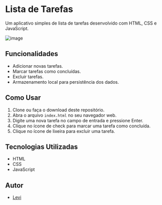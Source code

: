# Lista de Tarefas

Um aplicativo simples de lista de tarefas desenvolvido com HTML, CSS e JavaScript.

![image](https://github.com/levi985/Lista-de-tarefas-/assets/83926172/fa79ff32-340c-460e-9ba8-abf8bf1ee5e1)


## Funcionalidades

- Adicionar novas tarefas.
- Marcar tarefas como concluídas.
- Excluir tarefas.
- Armazenamento local para persistência dos dados.

## Como Usar

1. Clone ou faça o download deste repositório.
2. Abra o arquivo `index.html` no seu navegador web.
3. Digite uma nova tarefa no campo de entrada e pressione Enter.
4. Clique no ícone de check para marcar uma tarefa como concluída.
5. Clique no ícone de lixeira para excluir uma tarefa.

## Tecnologias Utilizadas

- HTML
- CSS
- JavaScript

## Autor

- [Levi](https://github.com/levi985)


